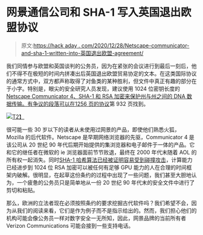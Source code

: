 # 网景通信公司和 SHA-1 写入英国退出欧盟协议

> 原文:[https://hack aday . com/2020/12/28/Netscape-communicator-and-sha-1-written-into-英国退出欧盟-agreement/](https://hackaday.com/2020/12/28/netscape-communicator-and-sha-1-written-into-brexit-agreement/)

我们同情参与欧盟和英国谈判的公务员，因为在紧张的会议进行到最后一刻后，他们不得不在极短的时间内拼凑出后英国退出欧盟贸易协定的文本。在这类国际协议的通常方式中，双方都声称取得了对鱼类的某种胜利，但文件中真正有趣的部分在于小字。特别是，眼尖的安全研究人员发现，建议使用 1024 位密钥长度的 [Netscape Communicator 4、SHA-1 和 RSA 加密来保护州与州之间的 DNA 数据传输。有争议的段落可以在](https://twitter.com/billatnapier/status/1342877839008411648)[1256 页的协议](https://ec.europa.eu/transparency/regdoc/rep/1/2020/EN/COM-2020-857-F1-EN-ANNEX-1-PART-1.PDF)第 932 页找到。

[![](../Images/c6c007f9f33b66aecbe56ac9b50cf568.png)T2】](https://hackaday.com/wp-content/uploads/2020/12/Brexit-Netscape-communicator-text.png)

很可能一些 30 岁以下的读者从未使用过网景的产品，即使他们熟悉火狐，Mozilla 的后代软件。Netscape 是早期网络浏览器的先驱，Communicator 4 是该公司从 20 世纪 90 年代后期开始提供的集浏览器和电子邮件于一体的产品。它和它的继任者在微软的 ie 浏览器面前节节败退，最终在 2000 年代末随着 AOL 的所有权一起消失。同时[SHA-1 哈希算法已经被证明容易受到碰撞攻击](https://hackaday.com/2017/02/23/shattered-sha-1-is-broken/)，计算能力已经进步到 1024 位 RSA 加密可以被任何有足够 GPU 能力的人在合理的时间框架内破解。很明显，在起草这份条约的过程中出现了一些问题，我们甚至大胆地认为，一个疲惫的公务员只是简单地从一份 20 世纪 90 年代末的安全文件中进行了剪切和粘贴。

那么，欧洲的立法者现在必须按照条约的要求挖掘古代软件吗？我们希望不会，因为从我们的阅读来看，它们是作为例子而不是指示给出的。然而，我们担心他们的机构可能会像公务员一样对数字安全一无所知，因此，网景品牌的当前所有者 Verizon Communications 可能会接到一些支持电话。